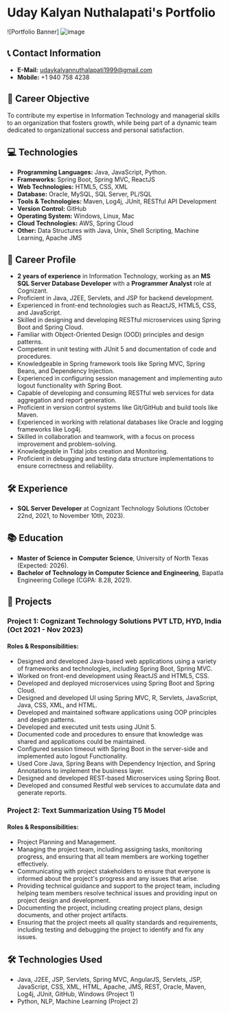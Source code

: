 # Uday Kalyan Nuthalapati's Portfolio

![Portfolio Banner] ![image](https://github.com/UdayKalyanN/UdayKalyanN/assets/157516198/12ba80a7-9f8c-4403-ba48-994f905ec9de)


## 📞 **Contact Information**
- **E-Mail:** udaykalyannuthalapati1999@gmail.com
- **Mobile:** +1 940 758 4238

## 🎯 **Career Objective**
To contribute my expertise in Information Technology and managerial skills to an organization that fosters growth, while being part of a dynamic team dedicated to organizational success and personal satisfaction.

## 💻 **Technologies**
- **Programming Languages:** Java, JavaScript, Python.
- **Frameworks:** Spring Boot, Spring MVC, ReactJS
- **Web Technologies:** HTML5, CSS, XML
- **Database:** Oracle, MySQL, SQL Server, PL/SQL
- **Tools & Technologies:** Maven, Log4j, JUnit, RESTful API Development
- **Version Control:** GitHub
- **Operating System:** Windows, Linux, Mac
- **Cloud Technologies:** AWS, Spring Cloud
- **Other:** Data Structures with Java, Unix, Shell Scripting, Machine Learning, Apache JMS

## 🚀 **Career Profile**
- **2 years of experience** in Information Technology, working as an **MS SQL Server Database Developer** with a **Programmer Analyst** role at Cognizant.
- Proficient in Java, J2EE, Servlets, and JSP for backend development.
- Experienced in front-end technologies such as ReactJS, HTML5, CSS, and JavaScript.
- Skilled in designing and developing RESTful microservices using Spring Boot and Spring Cloud.
- Familiar with Object-Oriented Design (OOD) principles and design patterns.
- Competent in unit testing with JUnit 5 and documentation of code and procedures.
- Knowledgeable in Spring framework tools like Spring MVC, Spring Beans, and Dependency Injection.
- Experienced in configuring session management and implementing auto logout functionality with Spring Boot.
- Capable of developing and consuming RESTful web services for data aggregation and report generation.
- Proficient in version control systems like Git/GitHub and build tools like Maven.
- Experienced in working with relational databases like Oracle and logging frameworks like Log4j.
- Skilled in collaboration and teamwork, with a focus on process improvement and problem-solving.
- Knowledgeable in Tidal jobs creation and Monitoring.
- Proficient in debugging and testing data structure implementations to ensure correctness and reliability.

## 🛠️ **Experience**
- **SQL Server Developer** at Cognizant Technology Solutions (October 22nd, 2021, to November 10th, 2023).

## 📚 **Education**
- **Master of Science in Computer Science**, University of North Texas (Expected: 2026).
- **Bachelor of Technology in Computer Science and Engineering**, Bapatla Engineering College (CGPA: 8.28, 2021).

## 🚀 **Projects**

### Project 1: Cognizant Technology Solutions PVT LTD, HYD, India (Oct 2021 - Nov 2023)
#### **Roles & Responsibilities:**
- Designed and developed Java-based web applications using a variety of frameworks and technologies, including Spring Boot, Spring MVC.
- Worked on front-end development using ReactJS and HTML5, CSS.
- Developed and deployed microservices using Spring Boot and Spring Cloud.
- Designed and developed UI using Spring MVC, R, Servlets, JavaScript, Java, CSS, XML, and HTML.
- Developed and maintained software applications using OOP principles and design patterns.
- Developed and executed unit tests using JUnit 5.
- Documented code and procedures to ensure that knowledge was shared and applications could be maintained.
- Configured session timeout with Spring Boot in the server-side and implemented auto logout Functionality.
- Used Core Java, Spring Beans with Dependency Injection, and Spring Annotations to implement the business layer.
- Designed and developed REST-based Microservices using Spring Boot.
- Developed and consumed Restful web services to accumulate data and generate reports.

### Project 2: Text Summarization Using T5 Model
#### **Roles & Responsibilities:**
- Project Planning and Management.
- Managing the project team, including assigning tasks, monitoring progress, and ensuring that all team members are working together effectively.
- Communicating with project stakeholders to ensure that everyone is informed about the project's progress and any issues that arise.
- Providing technical guidance and support to the project team, including helping team members resolve technical issues and providing input on project design and development.
- Documenting the project, including creating project plans, design documents, and other project artifacts.
- Ensuring that the project meets all quality standards and requirements, including testing and debugging the project to identify and fix any issues.

## 🛠️ **Technologies Used**
- Java, J2EE, JSP, Servlets, Spring MVC, AngularJS, Servlets, JSP, JavaScript, CSS, XML, HTML, Apache, JMS, REST, Oracle, Maven, Log4j, JUnit, GitHub, Windows (Project 1)
- Python, NLP, Machine Learning (Project 2)
